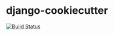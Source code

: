 # django-cookiecutter

[![Build Status](https://travis-ci.org/prismaticd/django-cookiecutter.svg?branch=master)](https://travis-ci.org/prismaticd/django-cookiecutter)

